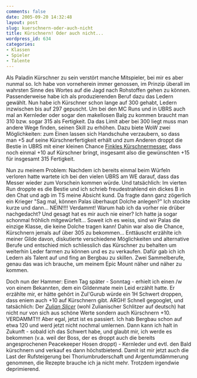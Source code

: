 ```yaml
---
comments: false
date: 2005-09-20 14:32:48
layout: post
slug: kuerschnern-oder-auch-nicht
title: Kürschnern! Oder auch nicht...
wordpress_id: 634
categories:
- Klassen
- Spieler
- Talente
---
```


Als Paladin Kürschner zu sein verstört manche Mitspieler, bei mir es aber nunmal so. Ich habe von vorneherein immer genossen, im Prinzip überall im wahrsten Sinne des Wortes auf die Jagd nach Rohstoffen gehen zu können. Passenderweise habe ich als produzierenden Beruf dazu das Ledern gewählt. Nun habe ich Kürschner schon lange auf 300 gehabt, Ledern inzwischen bis auf 297 gepuscht. Um bei den MC Runs und in UBRS auch mal an Kernleder oder sogar den makellosen Balg zu kommen braucht man 310 bzw. sogar 315 als Fertigkeit. Da das Limit aber bei 300 liegt muss man andere Wege finden, seinen Skill zu erhöhen. Dazu biete WoW zwei Möglichkeiten: zum Einen lassen sich Handschuhe verzaubern, so dass man +5 auf seine Kürschnerfertigkeit erhält und zum Anderen droppt die Bestie in UBRS mit einer kleinen Chance [Finkles Kürschnermesser](http://www.thottbot.com/index.cgi?i=13374), dass noch einmal +10 auf Kürschner bringt, insgesamt also die gewünschten +15 für insgesamt 315 Fertigkeit.

Nun zu meinem Problem: Nachdem ich bereits einmal beim Würfeln verloren hatte wartete ich bei den vielen UBRS am WE darauf, dass das Messer wieder zum Vorschein kommen würde. Und tatsächlich: Im vierten Run droppte es die Bestie und ich schrieb freudestrahlend ein dickes B in den Chat und agb im TS meine Absicht kund. Da fragte dann ganz zögerlich ein Krieger "Sag mal, können Palas überhaupt Dolche anlegen?" Ich stockte kurze und dann... NEIN!!!! Verdammt! Warum hab ich da vorher nie drüber nachgedacht? Und gesagt hat es mir auch nie einer? Ich hatte ja sogar schonmal fröhlich mitgewürfelt... Soweit ich es weiss, sind wir Palas die einzige Klasse, die keine Dolche tragen kann! Dahin war also die Chance, Kürschnern jemals auf über 305 zu bekommen...
Enttäuscht erzählte ich meiner Gilde davon, diskutierte verschiedene Möglichkeiten und alternative Berufe und entschied mich schliesslich das Kürschner zu behalten um weiterhin Leder farmen zu können und es zu verkaufen. Dafür gab ich ich Ledern als Talent auf und fing an Bergbau zu skillen. Zwei Sammelberufe, genau das was ich brauche, um meinem Epic Mount näher und näher zu kommen.

Doch nun der Hammer: Einen Tag später - Sonntag - erhielt ich einen /w von einem Bekannten, dem ein Gildenmate mein Leid erzählt hatte. Er erzählte mir, er hätte gehört in Zul'Gurub würde ein 1H Schwert droppen, dass eniem auch +10 auf Kürschnern gibt. ARGH! Schnell gegooglet, und tatsächlich: Der _[Zulian Slicer](http://www.thottbot.com/?i=51415)_ (wohl Zulianischer Schlitzer auf deutsch) hat nicht nur von sich aus schöne Werte sondern auch Kürschnern +10. VERDAMMT!!! Aber egal, jetzt ist es passiert. Ich hab Bergbau schon auf etwa 120 und werd jetzt nicht nochmal umlernen. Dann kann ich halt in Zukunft - sobald ich das Schwert habe, und glaubt mir, ich werde es bekommen (v.a. weil der Boss, der es droppt auch die bereits angesprochenen Peacekeeper Hosen droppt) - Kernleder und evtl. den Bald kürschnern und verkauf es dann höchstbietend. Damit ist mir jetzt auch die Last der Rufsteigerung bei Thoriumbruderschaft und Argentumdämmerung genommen, die Rezepte brauche ich ja nicht mehr. Trotzdem irgendwie deprimierend.


